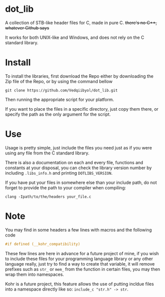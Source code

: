 # dot_lib

A collection of STB-like header files for C, made in pure C. ~~there's no C++,
whatever Github says~~

It works for both UNIX-like and Windows, and does not rely on the C standard
library.

# Install

To install the libraries, first download the Repo either by downloading the Zip
file of the Repo, or by using the command bellow

```
git clone https://github.com/Vedqiibyol/dot_lib.git
```

Then running the appropriate script for your platform.

If you want to place the files in a specific directory, just copy them there,
or specify the path as the only argument for the script.

# Use

Usage is pretty simple, just include the files you need just as if you were
using any file from the C standard library.

There is also a documentation on each and every file, functions and constants
at your disposal, you can check the library version number by including
`.libs_info.h` and printing `DOTLIBS_VERSION`.

If you have put your files in somewhere else than your include path, do not
forget to provide the path to your compiler when compiling:

```
clang -Ipath/to/the/headers your_file.c
```

# Note

You may find in some headers a few lines with macros and the following code

```C
#if defined (__kohr_compatibility)
```

These few lines are here in advance for a future project of mine, if you wish
to include these files for your programming language library or any other
language really, just try to find a way to create that variable, it will remove
prefixes such as `str_` or `mem_` from the function in certain files, you may
then wrap them into namespaces.

Kohr is a future project, this feature allows the use of putting incldue files
into a namespace directly like so: `include_c "str.h" -> str`.

